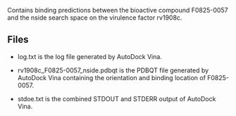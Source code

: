Contains binding predictions between the bioactive compound F0825-0057 and the nside search space on the virulence factor rv1908c.

## Files

- log.txt is the log file generated by AutoDock Vina.

- rv1908c_F0825-0057_nside.pdbqt is the PDBQT file generated by AutoDock Vina containing the orientation and binding location of F0825-0057.

- stdoe.txt is the combined STDOUT and STDERR output of AutoDock Vina.

